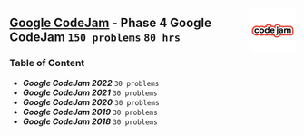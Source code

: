 <img align="right" width="80" src="/logos/googlecodejam.jpg"></img>

## [Google CodeJam](https://codingcompetitions.withgoogle.com/codejam/) - Phase 4 Google CodeJam `150 problems` `80 hrs`

### Table of Content

- ***Google CodeJam 2022***        `30 problems`
- ***Google CodeJam 2021***        `30 problems`
- ***Google CodeJam 2020***        `30 problems`
- ***Google CodeJam 2019***        `30 problems`
- ***Google CodeJam 2018***        `30 problems`

